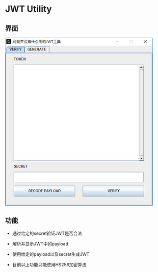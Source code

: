 # JWT Utility

## 界面

![](./img/interface1.png)


## 功能

* 通过给定的secret验证JWT是否合法

* 解析并显示JWT中的payload

* 使用给定的payload以及secret生成JWT

* 目前以上功能只能使用HS256加密算法